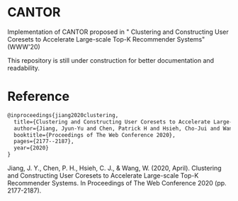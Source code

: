 # CANTOR
Implementation of CANTOR proposed in " Clustering and Constructing User Coresets to Accelerate Large-scale Top-K Recommender Systems" (WWW'20)

This repository is still under construction for better documentation and readability.

# Reference

```LaTeX
@inproceedings{jiang2020clustering,
  title={Clustering and Constructing User Coresets to Accelerate Large-scale Top-K Recommender Systems},
  author={Jiang, Jyun-Yu and Chen, Patrick H and Hsieh, Cho-Jui and Wang, Wei},
  booktitle={Proceedings of The Web Conference 2020},
  pages={2177--2187},
  year={2020}
}
```

Jiang, J. Y., Chen, P. H., Hsieh, C. J., & Wang, W. (2020, April). Clustering and Constructing User Coresets to Accelerate Large-scale Top-K Recommender Systems. In Proceedings of The Web Conference 2020 (pp. 2177-2187).

